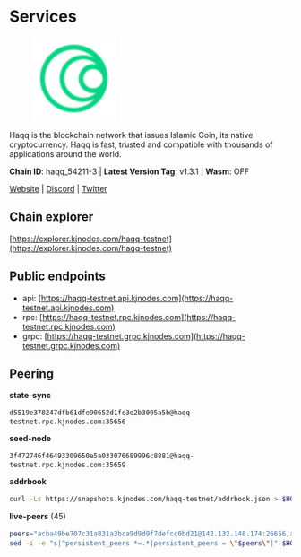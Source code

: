 # Services

<figure><img src="https://raw.githubusercontent.com/kj89/cosmos-images/main/logos/haqq.png" width="150" alt=""><figcaption></figcaption></figure>

Haqq is the blockchain network that issues Islamic Coin,  its native cryptocurrency. Haqq is fast, trusted and  compatible with thousands of applications around the world.

**Chain ID**: haqq_54211-3 | **Latest Version Tag**: v1.3.1 | **Wasm**: OFF

[Website](https://islamiccoin.net) | [Discord](https://discord.gg/hU9MHG5kZq) | [Twitter](https://twitter.com/Islamic_Coin)




## Chain explorer
[https://explorer.kjnodes.com/haqq-testnet](https://explorer.kjnodes.com/haqq-testnet)

## Public endpoints

* api: [https://haqq-testnet.api.kjnodes.com](https://haqq-testnet.api.kjnodes.com)
* rpc: [https://haqq-testnet.rpc.kjnodes.com](https://haqq-testnet.rpc.kjnodes.com)
* grpc: [https://haqq-testnet.grpc.kjnodes.com](https://haqq-testnet.grpc.kjnodes.com)

## Peering

**state-sync**

```text
d5519e378247dfb61dfe90652d1fe3e2b3005a5b@haqq-testnet.rpc.kjnodes.com:35656
```

**seed-node**

```text
3f472746f46493309650e5a033076689996c8881@haqq-testnet.rpc.kjnodes.com:35659
```

**addrbook**
```bash
curl -Ls https://snapshots.kjnodes.com/haqq-testnet/addrbook.json > $HOME/.haqqd/config/addrbook.json
```

**live-peers** (45)
```bash
peers="acba49be707c31a831a3bca9d9d9f7defcc0bd21@142.132.148.174:26656,afa529ce3a5f2effcb21b2ee1bb7fe677476ed76@167.235.7.34:36656,a884387139109784cad9193652b82ef20a85d713@38.242.159.148:26656,29731457774b61da8186b9c764e8f7c1e2465e3e@142.93.36.176:26656,3df5a68b919177179c6dcb0b9c9354fd6bbba1c8@65.109.92.240:20116,d5519e378247dfb61dfe90652d1fe3e2b3005a5b@65.109.68.190:35656,6771e65c1b30cc514faf5943320fdda480fe9124@95.216.39.183:26656,56158e0f2acf850114e82644afceb565a73b08cc@185.144.99.95:26656,90b1d14fc7393c6b6452ecf8b3cdd078a445a238@65.109.112.178:29656,2d13d679b64e1a574904a140f72815644ec71131@65.21.133.125:30656,b1c07038b5b9b96d6fb35e4bb417af7ed238e733@95.217.35.186:26656,230d299006a432b0f44534ca8a19c8c876c0ccb3@85.10.193.246:26656,23ff658b56fbb8bc73372973a34733ff5d79b435@142.132.202.50:11604,927a323649e7dd8d4c75da6e5edaee439652b46f@65.109.92.241:20116,0629018cef2e53288757381ffdc0b84cbb5931cc@95.216.1.249:26656,8c1ccf59f2a67713041579328097eb6b3e4e66e6@46.38.232.86:11656,073a2d6ef69f04b563e160a0e33eab84ae093aa9@154.26.157.233:35656,24e894d4d8a18276acf6051cccf369a1ce69842d@65.108.151.105:26656,cf5d60d0cdbdeb68caf1993a7422f942d37b56a7@194.163.142.120:35656,afe8c5af90e2eef4a98bc998366e2e780a927599@65.108.126.46:34656,32a8eec046b95e8646ff0810b4596dc7083a0beb@65.108.145.131:26656,eb503dddcc41ba801c646d63cc762de4e9c43aa4@35.228.23.164:26656,b72f2156db8c87e679dc853730746ff40038120c@213.239.215.77:26656,d7ac44bf8f8d760c3df1a8695145021f35feb985@34.88.220.124:26656,6c880870d399f8cce1bf189533a17ccb9b0ce623@52.57.72.228:26656,78e3ef8adf819b479acc13a2f92ab5c0fa350aeb@66.45.231.30:11464,1fefb6b75431482502e125a290deba1e7e539d4e@135.181.148.11:26656,a8546d3ed39e5c5a50d6d72146919e9bb0e12c13@3.77.11.162:26656,59af99085c961a6a5c8dc4bc8b3abffda16ddccb@135.181.38.62:26656,ed145a35b436878c1f1c10634bd18600f3696e17@95.217.181.142:26656,6fad54232f11a0306bd0d942c2ec5f9ba0ae2f1a@34.91.54.209:26656,331ca63236ba05842d561e22c0bcc8582efa60a1@209.126.80.192:26656,48a2a7762a579d25bca95b0a3548b714238dd60b@213.239.216.252:20656,b87827b470b0fa37e6ff5d10703ffbe4b35dec46@149.102.133.3:35656,f93085d78df16bbd16a525683af7f857ce1cd983@188.40.98.169:36656,a6150d39e4725d28a56f41ebf3c6d457c54bd2f1@34.138.250.4:26656,4034efbff7c82e1a2d3908fefd2512552dea63f5@65.109.38.208:26651,45bc6d84ffb3bb725cf78e82205639797c30af67@65.108.199.62:26656,9eb507f9365313dbe7f426050fec9648298f58ee@109.205.183.51:26656,73337217ebaf76420c8c00b565cb1cc5f53414ba@54.93.133.125:26656,90b40d2b773090b82aa7788c2d1937e4fd6d2dc0@65.108.231.124:19656,7f2828e3910a4b165a65e5bfb2465c1e809bad3b@65.108.48.182:26656,1a68f19b58e0c4e99c907a3c43923641a1595c88@149.102.133.29:35656,47a269c3e30f70d8234a2afd8e9055e74129fde0@65.108.129.29:36656,95ac6c40ac2c1cf29f5b4d1d556e2607535313db@65.108.235.209:17656"
sed -i -e "s|^persistent_peers *=.*|persistent_peers = \"$peers\"|" $HOME/.haqqd/config/config.toml
```
